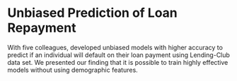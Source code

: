 # Unbiased Prediction of Loan Repayment

With five colleagues, developed unbiased models with higher accuracy to predict if an individual will default on their loan payment using Lending-Club data set. We presented our finding that it is possible to train highly effective models without using demographic features.
